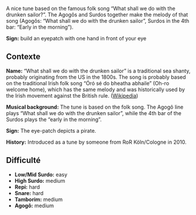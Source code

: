 A nice tune based on the famous folk song “What shall we do with the drunken
sailor?”. The Agogôs and Surdos together make the melody of that song (Agogôs:
“What shall we do with the drunken sailor”, Surdos in the 4th bar: “Early in the
morning”).

**Sign:** build an eyepatch with one hand in front of your eye

## Contexte

**Name:** “What shall we do with the drunken sailor” is a traditional sea
shanty, probably originating from the US in the 1800s. The song is probably
based on the traditional Irish folk song “Óró sé do bheatha abhaile” (Oh-ro
welcome home), which has the same melody and was historically used by the Irish
movement against the British rule.
([Wikipedia](https://en.wikipedia.org/wiki/Drunken_Sailor))

**Musical background:** The tune is based on the folk song. The Agogô line plays
“What shall we do with the drunken sailor”, while the 4th bar of the Surdos
plays the “early in the morning”.

**Sign:** The eye-patch depicts a pirate.

**History:** Introduced as a tune by someone from RoR Köln/Cologne in 2010.


## Difficulté

* **Low/Mid Surdo:** easy
* **High Surdo:** medium
* **Repi:** hard
* **Snare:** hard
* **Tamborim:** medium
* **Agogô:** medium
